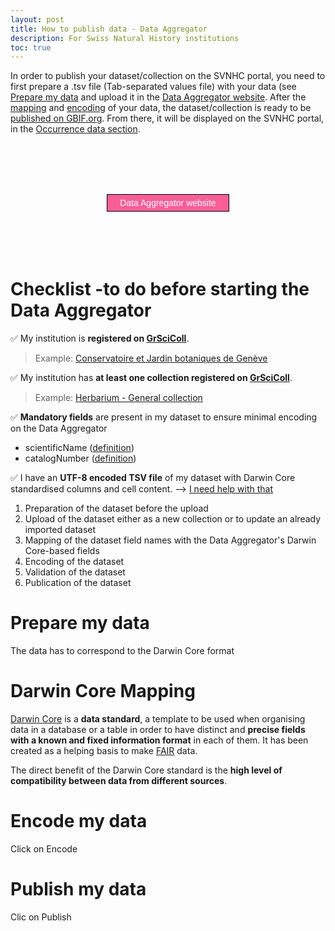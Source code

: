 ```yaml
---
layout: post
title: How to publish data - Data Aggregator
description: For Swiss Natural History institutions
toc: true
---
```

In order to publish your dataset/collection on the SVNHC portal, you need to first prepare a .tsv file (Tab-separated values file) with your data (see [Prepare my data](#prepare-my-data) and upload it in the [Data Aggregator website](https://staging.aggregator.scnat.zebbra.ch/). After the [mapping](#darwin-core-mapping) and [encoding](#encode-my-data) of your data, the dataset/collection is ready to be [published on GBIF.org](#publish-my-data). From there, it will be displayed on the SVNHC portal, in the [Occurrence data section](https://svnhc.hp.gbif-staging.org/occurrence/search).

<br><br>
<br><br>
<div style="text-align: center;">
    <a href="https://staging.aggregator.scnat.zebbra.ch/" >
        <button style="padding: 5px 20px; font-size: 14px; background-color: #fa5e97; color: white; border: 1px solid black; cursor: pointer;">Data Aggregator website</button>
    </a>
</div>
<br><br>
<br><br>

# Checklist -to do before starting the Data Aggregator
✅ My institution is **registered on [GrSciColl](https://scientific-collections.gbif.org/institution/search)**.

> Example: [Conservatoire et Jardin botaniques de Genève](https://scientific-collections.gbif.org/institution/d200fcbc-972e-4488-bcb6-eaa47209148d)

✅ My institution has **at least one collection registered on [GrSciColl](https://scientific-collections.gbif.org/collection/search)**.

> Example: [Herbarium - General collection](https://scientific-collections.gbif.org/collection/836af357-06e8-4a4f-9511-c3d33155f2b5)

✅ **Mandatory fields** are present in my dataset to ensure minimal encoding on the Data Aggregator
- scientificName ([definition](https://dwc.tdwg.org/terms/#dwc:scientificName))
- catalogNumber ([definition](https://dwc.tdwg.org/terms/#dwc:catalogNumber))

✅ I have an **UTF-8 encoded TSV file** of my dataset with Darwin Core standardised columns and cell content. --> [I need help with that](https://svnhc.hp.gbif-staging.org/en/data-aggregator,md##do-i-have-to-upload-my-entire-database-fields-into-the-data-aggregator)
1. Preparation of the dataset before the upload
2. Upload of the dataset either as a new collection or to update an already imported dataset
3. Mapping of the dataset field names with the Data Aggregator's Darwin Core-based fields
4. Encoding of the dataset
5. Validation of the dataset
6. Publication of the dataset


# Prepare my data
The data has to correspond to the Darwin Core format

# Darwin Core Mapping
[Darwin Core](https://dwc.tdwg.org/) is a **data standard**, a template to be used when organising data in a database or a table in order to have distinct and **precise fields with a known and fixed information format** in each of them. It has been created as a helping basis to make [FAIR](https://dwc.tdwg.org/ ) data.

The direct benefit of the Darwin Core standard is the **high level of compatibility between data from different sources**.

# Encode my data
Click on Encode

# Publish my data
Clic on Publish

